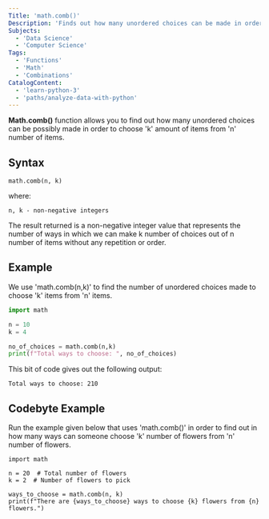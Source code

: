 ```yaml
---
Title: 'math.comb()'
Description: 'Finds out how many unordered choices can be made in order to choose "k" amount of items from "n" number of items.'
Subjects:
  - 'Data Science'
  - 'Computer Science'
Tags:
  - 'Functions'
  - 'Math'
  - 'Combinations'
CatalogContent:
  - 'learn-python-3'
  - 'paths/analyze-data-with-python'
---
```



**Math.comb()** function allows you to find out how many unordered choices can be possibly made in order to choose 'k' amount of items from 'n' number of items.

## Syntax

```pseudo
math.comb(n, k)
```
where: 

    n, k - non-negative integers

  The result returned is a non-negative integer value that represents the number of ways in which we can make k number of choices out of n number of items without any repetition or order.

## Example 

We use 'math.comb(n,k)' to find the number of unordered choices made to choose 'k' items from 'n' items. 

```py
import math 

n = 10
k = 4 

no_of_choices = math.comb(n,k)
print(f"Total ways to choose: ", no_of_choices)
```

This bit of code gives out the following output: 
```shell
Total ways to choose: 210
```

## Codebyte Example

Run the example given below that uses 'math.comb()' in order to find out in how many ways can someone choose 'k' number of flowers from 'n' number of flowers. 

```codebyte/python
import math

n = 20  # Total number of flowers
k = 2  # Number of flowers to pick

ways_to_choose = math.comb(n, k)
print(f"There are {ways_to_choose} ways to choose {k} flowers from {n} flowers.")

```
